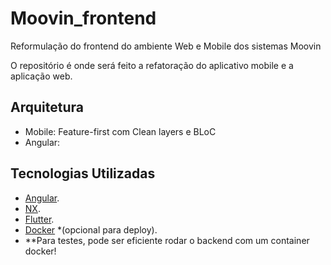 # Moovin_frontend
Reformulação do frontend do ambiente Web e Mobile dos sistemas Moovin

O repositório é onde será feito a refatoração do aplicativo mobile e a aplicação web.








## Arquitetura
- Mobile: Feature-first com Clean layers e BLoC 
- Angular: 
## Tecnologias Utilizadas

- [Angular](https://angular.dev/).
- [NX](https://nx.dev/).
- [Flutter](https://flutter.dev/).  
- [Docker](https://www.docker.com/) *(opcional para deploy).
- **Para testes, pode ser eficiente rodar o backend com um container docker!
